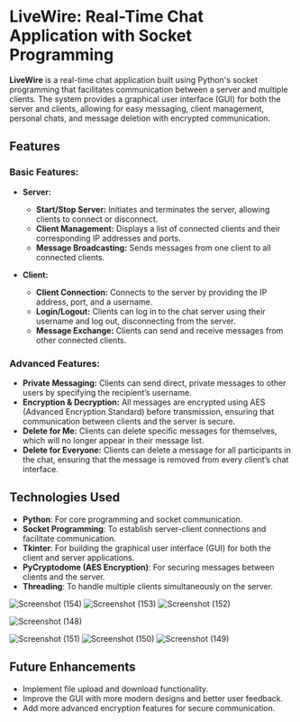 
# LiveWire: Real-Time Chat Application with Socket Programming

**LiveWire** is a real-time chat application built using Python's socket programming that facilitates communication between a server and multiple clients. The system provides a graphical user interface (GUI) for both the server and clients, allowing for easy messaging, client management, personal chats, and message deletion with encrypted communication.

## Features

### Basic Features:
- **Server:**
  - **Start/Stop Server:** Initiates and terminates the server, allowing clients to connect or disconnect.
  - **Client Management:** Displays a list of connected clients and their corresponding IP addresses and ports.
  - **Message Broadcasting:** Sends messages from one client to all connected clients.
  
- **Client:**
  - **Client Connection:** Connects to the server by providing the IP address, port, and a username.
  - **Login/Logout:** Clients can log in to the chat server using their username and log out, disconnecting from the server.
  - **Message Exchange:** Clients can send and receive messages from other connected clients.
  
### Advanced Features:
- **Private Messaging:** Clients can send direct, private messages to other users by specifying the recipient’s username.
- **Encryption & Decryption:** All messages are encrypted using AES (Advanced Encryption Standard) before transmission, ensuring that communication between clients and the server is secure.
- **Delete for Me:** Clients can delete specific messages for themselves, which will no longer appear in their message list.
- **Delete for Everyone:** Clients can delete a message for all participants in the chat, ensuring that the message is removed from every client’s chat interface.

## Technologies Used
- **Python**: For core programming and socket communication.
- **Socket Programming**: To establish server-client connections and facilitate communication.
- **Tkinter**: For building the graphical user interface (GUI) for both the client and server applications.
- **PyCryptodome (AES Encryption)**: For securing messages between clients and the server.
- **Threading**: To handle multiple clients simultaneously on the server.

![Screenshot (154)](https://github.com/user-attachments/assets/9763fd94-3037-4540-aec9-5a967961b339)
![Screenshot (153)](https://github.com/user-attachments/assets/9d3750c7-3db4-47a0-83e8-439b15162c8e)
![Screenshot (152)](https://github.com/user-attachments/assets/37196daa-147e-44c4-9385-ab38f8ba24a1)

![Screenshot (148)](https://github.com/user-attachments/assets/e4bf74f5-7f19-4471-a279-48bd2c3d4f3c)


![Screenshot (151)](https://github.com/user-attachments/assets/ea8ed285-9c72-4281-9442-26652d51e77e)
![Screenshot (150)](https://github.com/user-attachments/assets/a431aa8d-ad09-4ffc-b203-ce02e1ac76f4)
![Screenshot (149)](https://github.com/user-attachments/assets/90570ef7-13da-427b-835e-0bd7a6e7045a)

## Future Enhancements

- Implement file upload and download functionality.
- Improve the GUI with more modern designs and better user feedback.
- Add more advanced encryption features for secure communication.

